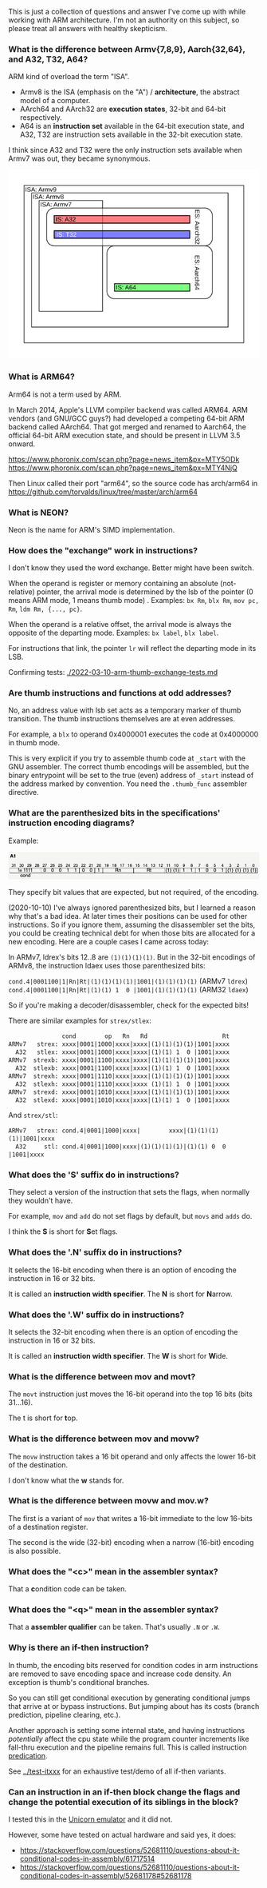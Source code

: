This is just a collection of questions and answer I've come up with while working with ARM architecture. I'm not an authority on this subject, so please treat all answers with healthy skepticism.

### What is the difference between Armv{7,8,9}, Aarch{32,64}, and A32, T32, A64?

ARM kind of overload the term "ISA".

* Armv8 is the ISA (emphasis on the "A") / **architecture**, the abstract model of a computer.
* AArch64 and AArch32 are **execution states**, 32-bit and 64-bit respectively.
* A64 is an **instruction set** available in the 64-bit execution state, and A32, T32 are instruction sets available in the 32-bit execution state.

I think since A32 and T32 were the only instruction sets available when Armv7 was out, they became synonymous.

![](./assets/arm-isa-terminology.svg)

### What is ARM64?

Arm64 is not a term used by ARM. 

In March 2014, Apple's LLVM compiler backend was called ARM64. ARM vendors (and GNU/GCC guys?) had developed a competing 64-bit ARM backend called AArch64. That got merged and renamed to Aarch64, the official 64-bit ARM execution state, and should be present in LLVM 3.5 onward.

https://www.phoronix.com/scan.php?page=news_item&px=MTY5ODk
https://www.phoronix.com/scan.php?page=news_item&px=MTY4NjQ

Then Linux called their port "arm64", so the source code has arch/arm64 in https://github.com/torvalds/linux/tree/master/arch/arm64

### What is NEON?

Neon is the name for ARM's SIMD implementation.

### How does the "exchange" work in instructions?

I don't know they used the word exchange. Better might have been switch.

When the operand is register or memory containing an absolute (not-relative) pointer, the arrival mode is determined by the lsb of the pointer (0 means ARM mode, 1 means thumb mode) . Examples: `bx Rm`, `blx Rm`, `mov pc, Rm`, `ldm Rm, {..., pc}`.

When the operand is a relative offset, the arrival mode is always the opposite of the departing mode. Examples: `bx label`, `blx label`.

For instructions that link, the pointer `lr` will reflect the departing mode in its LSB.

Confirming tests: [./2022-03-10-arm-thumb-exchange-tests.md](./2022-03-10-arm-thumb-exchange-tests.md)

### Are thumb instructions and functions at odd addresses?

No, an address value with lsb set acts as a temporary marker of thumb transition. The thumb instructions themselves are at even addresses.

For example, a `blx` to operand 0x4000001 executes the code at 0x4000000 in thumb mode.

This is very explicit if you try to assemble thumb code at `_start` with the GNU assembler. The correct thumb encodings will be assembled, but the binary entrypoint will be set to the true (even) address of `_start` instead of the address marked by convention. You need the `.thumb_func` assembler directive.

### What are the parenthesized bits in the specifications' instruction encoding diagrams?

Example:

![image-20221111144403785](assets/image-20221111144403785.png)

They specify bit values that are expected, but not required, of the encoding.

(2020-10-10) I've always ignored parenthesized bits, but I learned a reason why that's a bad idea. At later times their positions can be used for other instructions. So if you ignore them, assuming the disassembler set the bits, you could be creating technical debt for when those bits are allocated for a new encoding. Here are a couple cases I came across today:

In ARMv7, ldrex's bits 12..8 are `(1)(1)(1)(1)`. But in the 32-bit encodings of ARMv8, the instruction ldaex uses those parenthesized bits:

`cond.4|0001100|1|Rn|Rt|(1)(1)(1)(1)|1001|(1)(1)(1)(1)` (ARMv7 `ldrex`)
`cond.4|0001100|1|Rn|Rt|(1)(1) 1  0 |1001|(1)(1)(1)(1)` (ARM32 `ldaex`)

So if you're making a decoder/disassembler, check for the expected bits!

There are similar examples for `strex/stlex`:

```
               cond        op   Rn   Rd                     Rt
ARMv7   strex: xxxx|0001|1000|xxxx|xxxx|(1)(1)(1)(1)|1001|xxxx
  A32   stlex: xxxx|0001|1000|xxxx|xxxx|(1)(1) 1  0 |1001|xxxx
ARMv7  strexb: xxxx|0001|1100|xxxx|xxxx|(1)(1)(1)(1)|1001|xxxx
  A32  stlexb: xxxx|0001|1100|xxxx|xxxx|(1)(1) 1  0 |1001|xxxx
ARMv7  strexh: xxxx|0001|1110|xxxx|xxxx|(1)(1)(1)(1)|1001|xxxx
  A32  stlexh: xxxx|0001|1110|xxxx|xxxx (1)(1) 1  0 |1001|xxxx
ARMv7  strexd: xxxx|0001|1010|xxxx|xxxx|(1)(1)(1)(1)|1001|xxxx
  A32  stlexd: xxxx|0001|1010|xxxx|xxxx|(1)(1) 1  0 |1001|xxxx
```

And `strex/stl`:

```
ARMv7   strex: cond.4|0001|1000|xxxx|        xxxx|(1)(1)(1)(1)|1001|xxxx
  A32     stl: cond.4|0001|1000|xxxx|(1)(1)(1)(1)|(1)(1) 0  0 |1001|xxxx
```

### What does the 'S' suffix do in instructions?

They select a version of the instruction that sets the flags, when normally they wouldn't have.

For example, `mov` and `add` do not set flags by default, but `movs` and `adds` do.

I think the **S** is short for **S**et flags.

### What does the '.N' suffix do in instructions?

It selects the 16-bit encoding when there is an option of encoding the instruction in 16 or 32 bits.

It is called an **instruction width specifier**. The **N** is short for **N**arrow.

### What does the '.W' suffix do in instructions?

It selects the 32-bit encoding when there is an option of encoding the instruction in 16 or 32 bits.

It is called an **instruction width specifier**. The **W** is short for **W**ide.

### What is the difference between mov and movt?

The `movt` instruction just moves the 16-bit operand into the top 16 bits (bits 31...16).

The t is short for **t**op.

### What is the difference between mov and movw?

The `movw` instruction takes a 16 bit operand and only affects the lower 16-bit of the destination.

I don't know what the **w** stands for.

### What is the difference between movw and mov.w?

The first is a variant of `mov` that writes a 16-bit immediate to the low 16-bits of a destination register.

The second is the wide (32-bit) encoding when a narrow (16-bit) encoding is also possible.

### What does the "&lt;c&gt;" mean in the assembler syntax?

That a **c**ondition code can be taken.

### What does the "&lt;q&gt;" mean in the assembler syntax?

That a **assembler qualifier** can be taken. That's usually `.N` or `.W`.

### Why is there an if-then instruction?

In thumb, the encoding bits reserved for condition codes in arm instructions are removed to save encoding space and increase code density. An exception is thumb's conditional branches.

So you can still get conditional execution by generating conditional jumps that arrive at or bypass instructions. But jumping about has its costs (branch prediction, pipeline clearing, etc.).

Another approach is setting some internal state, and having instructions _potentially_ affect the cpu state while the program counter increments like fall-thru execution and the pipeline remains full. This is called instruction [predication](https://en.wikipedia.org/wiki/Predication_(computer_architecture)).

See [../test-itxxx](../test-itxxx) for an exhaustive test/demo of all if-then variants.

### Can an instruction in an if-then block change the flags and change the potential execution of its siblings in the block?

I tested this in the [Unicorn emulator](https://www.unicorn-engine.org/) and it did not.

However, some have tested on actual hardware and said yes, it does:
* https://stackoverflow.com/questions/52681110/questions-about-it-conditional-codes-in-assembly/61717514
* https://stackoverflow.com/questions/52681110/questions-about-it-conditional-codes-in-assembly/52681178#52681178